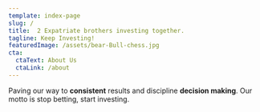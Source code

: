 ```yaml
---
template: index-page
slug: /
title:  2 Expatriate brothers investing together.
tagline: Keep Investing!
featuredImage: /assets/bear-Bull-chess.jpg
cta:
  ctaText: About Us
  ctaLink: /about
---
```


Paving our way to **consistent** results and discipline **decision making**. Our motto is stop betting, start investing.